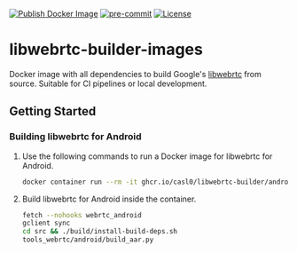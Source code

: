 [![Publish Docker Image](https://github.com/CASL0/libwebrtc-builder-images/actions/workflows/publish.yml/badge.svg)](https://github.com/CASL0/libwebrtc-builder-images/actions/workflows/publish.yml)
[![pre-commit](https://img.shields.io/badge/pre--commit-enabled-brightgreen?logo=pre-commit&logoColor=white)](https://github.com/pre-commit/pre-commit)
[![License](https://img.shields.io/badge/license-MIT-blue)](https://opensource.org/license/mit)

# libwebrtc-builder-images

Docker image with all dependencies to build Google's [libwebrtc](https://webrtc.googlesource.com/src/) from source.
Suitable for CI pipelines or local development.

## Getting Started

### Building libwebrtc for Android

1. Use the following commands to run a Docker image for libwebrtc for Android.

   ```sh
   docker container run --rm -it ghcr.io/casl0/libwebrtc-builder/android
   ```

1. Build libwebrtc for Android inside the container.

   ```sh
   fetch --nohooks webrtc_android
   gclient sync
   cd src && ./build/install-build-deps.sh
   tools_webrtc/android/build_aar.py
   ```
